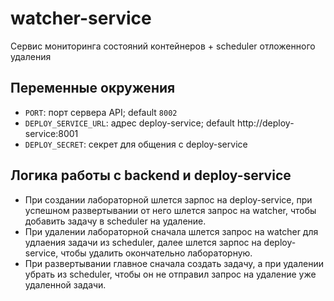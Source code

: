 # watcher-service
Сервис мониторинга состояний контейнеров + scheduler отложенного удаления

## Переменные окружения 
- `PORT`: порт сервера API; default `8002`
- `DEPLOY_SERVICE_URL`: адрес deploy-service; default http://deploy-service:8001
- `DEPLOY_SECRET`: секрет для общения с deploy-service

## Логика работы с backend и deploy-service
- При создании лабораторной шлется зарпос на deploy-service, при успешном развертывании от него 
шлется запрос на watcher, чтобы добавить задачу в scheduler на удаление.
- При удалении лабораторной сначала шлется запрос на watcher для удлаения задачи из scheduler, 
далее шлется зарпос на deploy-service, чтобы удалить окончательно лабораторную.
- При развертывании главное сначала создать задачу, а при удалении убрать из scheduler, 
чтобы он не отправил запрос на удаление уже удаленной задачи.